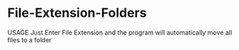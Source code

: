 # File-Extension-Folders
USAGE
Just Enter File Extension and the program will automatically move all files to a folder
